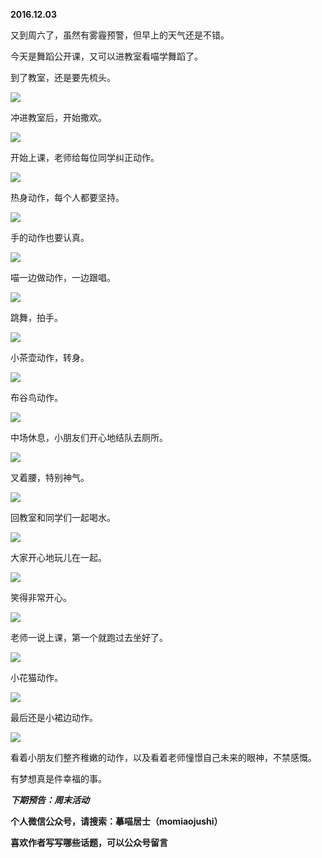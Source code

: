 
          
            
**2016.12.03**

又到周六了，虽然有雾霾预警，但早上的天气还是不错。

今天是舞蹈公开课，又可以进教室看喵学舞蹈了。

到了教室，还是要先梳头。




![](//upload-images.jianshu.io/upload_images/51001-a60becc624d298de.jpg)




冲进教室后，开始撒欢。




![](//upload-images.jianshu.io/upload_images/51001-d2fbc0ccb5653ddf.jpg)




开始上课，老师给每位同学纠正动作。




![](//upload-images.jianshu.io/upload_images/51001-be1d3bd66353dac4.jpg)




热身动作，每个人都要坚持。




![](//upload-images.jianshu.io/upload_images/51001-1cc0021df3024379.jpg)




手的动作也要认真。




![](//upload-images.jianshu.io/upload_images/51001-075cc3669b3f9d90.jpg)




喵一边做动作，一边跟唱。




![](//upload-images.jianshu.io/upload_images/51001-8596a476183b455e.jpg)




跳舞，拍手。




![](//upload-images.jianshu.io/upload_images/51001-11b6969d3c559fce.jpg)




小茶壶动作，转身。




![](//upload-images.jianshu.io/upload_images/51001-14519891208b5cb4.jpg)




布谷鸟动作。




![](//upload-images.jianshu.io/upload_images/51001-674c6596773bfb67.jpg)




中场休息，小朋友们开心地结队去厕所。




![](//upload-images.jianshu.io/upload_images/51001-da463b8395a30a8d.jpg)




叉着腰，特别神气。




![](//upload-images.jianshu.io/upload_images/51001-1748ef58e85db028.jpg)




回教室和同学们一起喝水。




![](//upload-images.jianshu.io/upload_images/51001-4454b6754e72a87f.jpg)




大家开心地玩儿在一起。




![](//upload-images.jianshu.io/upload_images/51001-ead9b85528370e2e.jpg)




笑得非常开心。




![](//upload-images.jianshu.io/upload_images/51001-789e2dccaa28b2d2.jpg)




老师一说上课，第一个就跑过去坐好了。




![](//upload-images.jianshu.io/upload_images/51001-c1f00ae2625292b3.jpg)




小花猫动作。




![](//upload-images.jianshu.io/upload_images/51001-13b41f1f095c0b10.jpg)




最后还是小裙边动作。




![](//upload-images.jianshu.io/upload_images/51001-db33572da238c9fd.jpg)




看着小朋友们整齐稚嫩的动作，以及看着老师憧憬自己未来的眼神，不禁感慨。

有梦想真是件幸福的事。


***下期预告：周末活动***


**个人微信公众号，请搜索：摹喵居士（momiaojushi）**

**喜欢作者写写哪些话题，可以公众号留言**

          
        